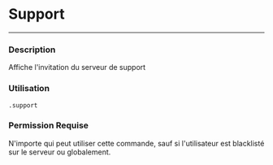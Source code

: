 # Support
---
### Description
Affiche l'invitation du serveur de support
### Utilisation
```
.support
```
### Permission Requise
N'importe qui peut utiliser cette commande, sauf si l'utilisateur est blacklisté sur le serveur ou globalement.
